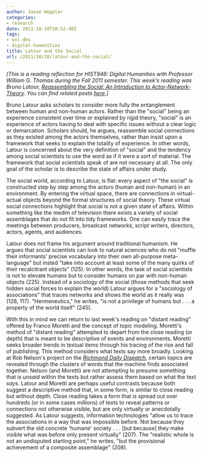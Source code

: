 ```yaml
---
author: Jason Heppler
categories:
- research
date: 2011-10-20T10:52:40Z
tags:
- unl-dhs
- digital-humanities
title: Latour and the Social
url: /2011/10/20/latour-and-the-social/
---
```


*[This is a reading reflection for HIST946: Digital Humanities with Professor William
G. Thomas during the Fall 2011 semester. This week's reading was Bruno Latour,
*[Reassembling the Social: An Introduction to
Actor-Network-Theory](http://www.amazon.com/Reassembling-Social-Introduction-Actor-Network-Theory-Management/dp/0199256055)*. You can find related posts [here](http://jasonheppler.org/the-digital-humanities-seminar.html).]*

Bruno Latour asks scholars to consider more fully the entanglement between human and non-human actors. Rather than the "social" being an experience consistent over time or explained by rigid theory, "social" is an experience of actors having to deal with specific issues without a clear logic or demarcation. Scholars should, he argues, reassemble social connections as they existed among the actors themselves, rather than insist upon a framework that seeks to explain the totality of experience. In other words, Latour is concerned about the very definition of "social" and the tendency among social scientists to use the word as if it were a sort of material. The framework that social scientists speak of are not necessary at all. The only goal of the scholar is to describe the state of affairs under study.

The social world, according to Latour, is flat: every aspect of "the social" is constructed step by step among the actors (human and non-human) in an environment. By entering the virtual space, there are connections in virtual-actual objects beyond the formal structures of social theory. These virtual social connections highlight that social is not a given state of affairs. Within something like the medim of television there exists a variety of social assemblages that do not fit into tidy frameworks. One can easily trace the meetings between producers, broadcast networks, script writers, directors, actors, agents, and audiences.

Latour does not frame his argument around traditional humanism. He argues that social
scientists can look to natural sciences who do not "muffle their informants' precise
vocabulary into their own all-purpose meta-language" but insted "take into account at
least some of the many quirks of their recalcitrant objects" (125). In other words,
the task of social scientists is not to elevate humans but to consider humans on par
with non-human objects (225). Instead of a sociology of the social (those methods
that seek hidden social forces to explain the world) Latour argues for a "sociology
of associations" that traces networks and shows the world as it really was (128,
117). "Hermeneutics," he writes, "is not a privilege of humans but . . . a property
of the world itself" (245).

With this in mind we can return to last week's reading on "distant reading" offered
by Franco Moretti and the concept of topic modeling. Moretti's method of "distant
reading" attempted to depart from the close reading (or depth) that is meant to be
descriptive of events and environments. Moretti seeks broader trends in textual items
through his tracing of the rise and fall of publishing. This method considers what
texts say more broadly. Looking at Rob Nelson's project on the *[Richmond Daily
Dispatch](http://dsl.richmond.edu/dispatch/)*, certain topics are revealed through the clusters of words that the machine
finds associated together. Nelson (and Moretti) are not attempting to presume
something that is *unsaid* within the texts but rather assess them based on what the
text *says*. Latour and Moretti are perhaps useful contrasts because both suggest a
descriptive method that, in some form, is similar to close reading but without depth.
Close reading takes a form that is spread out over hundreds (or in some cases
millions) of texts to reveal patterns or connections not otherwise visible, but are
only virtually or anecdotally suggested. As Latour suggests, information technologies
"allow us to trace the associations in a way that was impossible before. Not because
they subvert the old concrete 'humane' society . . . [but because] they make visible
what was before only present virtually" (207). The "realistic whole is not an
undisputed starting point," he writes, "but the provisional achievement of a
composite assemblage" (208).
